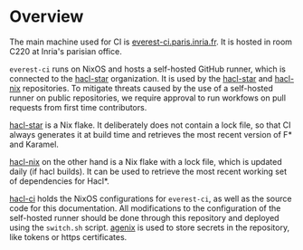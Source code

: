 # Overview

The main machine used for CI is
[everest-ci.paris.inria.fr](https://everest-ci.paris.inria.fr/).
It is hosted in room C220 at Inria's parisian office.

`everest-ci` runs on NixOS and hosts a self-hosted GitHub runner, which is
connected to the [hacl-star](https://github.com/hacl-star) organization. It is
used by the [hacl-star](https://github.com/hacl-star/hacl-star) and
[hacl-nix](https://github.com/hacl-star/hacl-nix) repositories. To mitigate
threats caused by the use of a self-hosted runner on public repositories, we
require approval to run workfows on pull requests from first time contributors.

[hacl-star](https://github.com/hacl-star/hacl-star) is a Nix flake. It
deliberately does not contain a lock file, so that CI always generates it at
build time and retrieves the most recent version of F* and Karamel.

[hacl-nix](https://github.com/hacl-star/hacl-nix) on the other hand is a Nix
flake with a lock file, which is updated daily (if hacl builds). It can be used
to retrieve the most recent working set of dependencies for Hacl*.

[hacl-ci](https://github.com/hacl-bot/hacl-ci) holds the NixOS configurations
for `everest-ci`, as well as the source code for this documentation. All
modifications to the configuration of the self-hosted runner should be done
through this repository and deployed using the `switch.sh` script.
[agenix](https://github.com/ryantm/agenix) is used to store secrets in the
repository, like tokens or https certificates.
